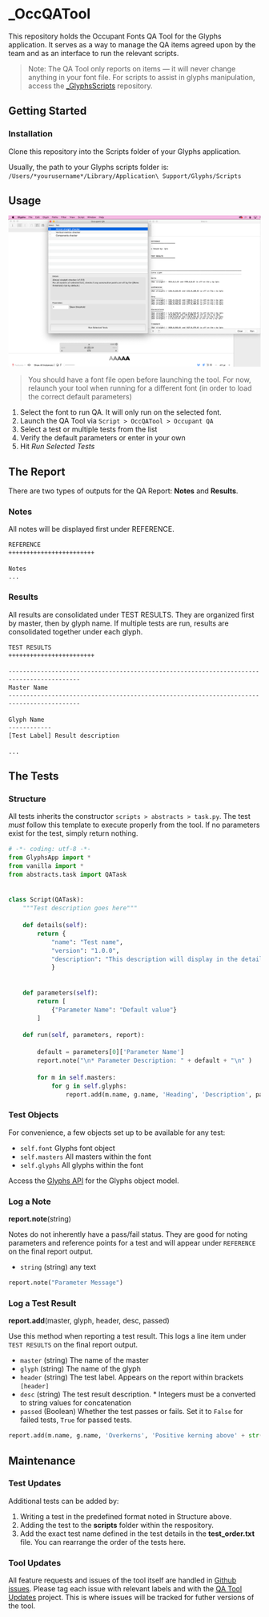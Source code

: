 # _OccQATool
This repository holds the Occupant Fonts QA Tool for the Glyphs application. It serves as a way to manage the QA items agreed upon by the team and as an interface to run the relevant scripts.
> Note: The QA Tool only reports on items — it will never change anything in your font file. For scripts to assist in glyphs manipulation, access the [_GlyphsScripts](https://github.com/morisawausa/_GlyphsScripts) repository.

## Getting Started

### Installation
Clone this repository into the Scripts folder of your Glyphs application.

Usually, the path to your Glyphs scripts folder is:
`/Users/*yourusername*/Library/Application\ Support/Glyphs/Scripts`

## Usage
![Screenshot of QA Tool](QATool_screenshot.png)
> You should have a font file open before launching the tool. For now, relaunch your tool when running for a different font (in order to load the correct default parameters)

1. Select the font to run QA. It will only run on the selected font.
2. Launch the QA Tool via `Script > OccQATool > Occupant QA`
3. Select a test or multiple tests from the list
4. Verify the default parameters or enter in your own
5. Hit *Run Selected Tests*

## The Report 
There are two types of outputs for the QA Report: **Notes** and **Results**.

### Notes
All notes will be displayed first under REFERENCE.
```
REFERENCE
++++++++++++++++++++++++

Notes
...
```

### Results
All results are consolidated under TEST RESULTS.
They are organized first by master, then by glyph name.
If multiple tests are run, results are consolidated together under each glyph.
```
TEST RESULTS
++++++++++++++++++++++++

------------------------------------------------------------------------------------------
Master Name
------------------------------------------------------------------------------------------

Glyph Name
------------
[Test Label] Result description

...
```

## The Tests

### Structure
All tests inherits the constructor `scripts > abstracts > task.py`. The test *must* follow this template to execute properly from the tool.
If no parameters exist for the test, simply return nothing.

```python
# -*- coding: utf-8 -*-
from GlyphsApp import *
from vanilla import *
from abstracts.task import QATask


class Script(QATask):
	"""Test description goes here"""

	def details(self):
		return {
			"name": "Test name",
			"version": "1.0.0",
			"description": "This description will display in the detail view"
			}


	def parameters(self):
		return [
			{"Parameter Name": "Default value"}
		]

	def run(self, parameters, report):

		default = parameters[0]['Parameter Name']
		report.note("\n* Parameter Description: " + default + "\n" )

		for m in self.masters:
			for g in self.glyphs:
				report.add(m.name, g.name, 'Heading', 'Description', passed=False)

```



### Test Objects

For convenience, a few objects set up to be available for any test:
- `self.font` Glyphs font object
- `self.masters` All masters within the font
- `self.glyphs` All glyphs within the font

Access the [Glyphs API](https://docu.glyphsapp.com/index.html) for the Glyphs object model.


### Log a Note
**report.note**(string)

Notes do not inherently have a pass/fail status. They are good for noting parameters and reference points for a test and will appear under `REFERENCE` on the final report output.


- `string` (string) any text

```python
report.note("Parameter Message")
```

### Log a Test Result
**report.add**(master, glyph, header, desc, passed)

Use this method when reporting a test result. This logs a line item under `TEST RESULTS` on the final report output.

- `master` (string) The name of the master
- `glyph` (string) The name of the glyph 
- `header` (string) The test label. Appears on the report within brackets `[header]`
- `desc` (string) The test result description. \* Integers must be a converted to string values for concatenation
- `passed` (Boolean) Whether the test passes or fails. Set it to `False` for failed tests, `True` for passed tests.
 
```python
report.add(m.name, g.name, 'Overkerns', 'Positive kerning above' + str(kern), passed=False)
```

## Maintenance

### Test Updates
Additional tests can be added by:
1. Writing a test in the predefined format noted in Structure above.
2. Adding the test to the **scripts** folder within the respository.
3. Add the exact test name defined in the test details in the **test_order.txt** file. You can rearrange the order of the tests here.


### Tool Updates
All feature requests and issues of the tool itself are handled in [Github issues](https://github.com/morisawausa/OccQATool/issues).
Please tag each issue with relevant labels and with the [QA Tool Updates](https://github.com/morisawausa/OccQATool/projects/1) project. This is where issues will be tracked for futher versions of the tool.



